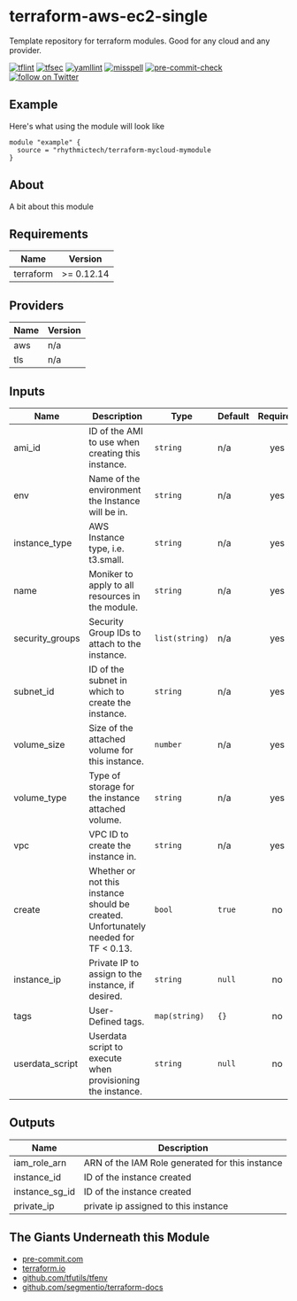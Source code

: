 # terraform-aws-ec2-single
Template repository for terraform modules. Good for any cloud and any provider.

[![tflint](https://github.com/rhythmictech/terraform-aws-ec2-single/workflows/tflint/badge.svg?branch=main&event=push)](https://github.com/rhythmictech/terraform-aws-ec2-single/actions?query=workflow%3Atflint+event%3Apush+branch%3Amain)
[![tfsec](https://github.com/rhythmictech/terraform-aws-ec2-single/workflows/tfsec/badge.svg?branch=main&event=push)](https://github.com/rhythmictech/terraform-aws-ec2-single/actions?query=workflow%3Atfsec+event%3Apush+branch%3Amain)
[![yamllint](https://github.com/rhythmictech/terraform-aws-ec2-single/workflows/yamllint/badge.svg?branch=main&event=push)](https://github.com/rhythmictech/terraform-aws-ec2-single/actions?query=workflow%3Ayamllint+event%3Apush+branch%3Amain)
[![misspell](https://github.com/rhythmictech/terraform-aws-ec2-single/workflows/misspell/badge.svg?branch=main&event=push)](https://github.com/rhythmictech/terraform-aws-ec2-single/actions?query=workflow%3Amisspell+event%3Apush+branch%3Amain)
[![pre-commit-check](https://github.com/rhythmictech/terraform-aws-ec2-single/workflows/pre-commit-check/badge.svg?branch=main&event=push)](https://github.com/rhythmictech/terraform-aws-ec2-single/actions?query=workflow%3Apre-commit-check+event%3Apush+branch%3Amain)
<a href="https://twitter.com/intent/follow?screen_name=RhythmicTech"><img src="https://img.shields.io/twitter/follow/RhythmicTech?style=social&logo=twitter" alt="follow on Twitter"></a>

## Example
Here's what using the module will look like
```hcl
module "example" {
  source = "rhythmictech/terraform-mycloud-mymodule
}
```

## About
A bit about this module

<!-- BEGINNING OF PRE-COMMIT-TERRAFORM DOCS HOOK -->
## Requirements

| Name | Version |
|------|---------|
| terraform | >= 0.12.14 |

## Providers

| Name | Version |
|------|---------|
| aws | n/a |
| tls | n/a |

## Inputs

| Name | Description | Type | Default | Required |
|------|-------------|------|---------|:--------:|
| ami\_id | ID of the AMI to use when creating this instance. | `string` | n/a | yes |
| env | Name of the environment the Instance will be in. | `string` | n/a | yes |
| instance\_type | AWS Instance type, i.e. t3.small. | `string` | n/a | yes |
| name | Moniker to apply to all resources in the module. | `string` | n/a | yes |
| security\_groups | Security Group IDs to attach to the instance. | `list(string)` | n/a | yes |
| subnet\_id | ID of the subnet in which to create the instance. | `string` | n/a | yes |
| volume\_size | Size of the attached volume for this instance. | `number` | n/a | yes |
| volume\_type | Type of storage for the instance attached volume. | `string` | n/a | yes |
| vpc | VPC ID to create the instance in. | `string` | n/a | yes |
| create | Whether or not this instance should be created. Unfortunately needed for TF < 0.13. | `bool` | `true` | no |
| instance\_ip | Private IP to assign to the instance, if desired. | `string` | `null` | no |
| tags | User-Defined tags. | `map(string)` | `{}` | no |
| userdata\_script | Userdata script to execute when provisioning the instance. | `string` | `null` | no |

## Outputs

| Name | Description |
|------|-------------|
| iam\_role\_arn | ARN of the IAM Role generated for this instance |
| instance\_id | ID of the instance created |
| instance\_sg\_id | ID of the instance created |
| private\_ip | private ip assigned to this instance |

<!-- END OF PRE-COMMIT-TERRAFORM DOCS HOOK -->

## The Giants Underneath this Module
- [pre-commit.com](pre-commit.com)
- [terraform.io](terraform.io)
- [github.com/tfutils/tfenv](github.com/tfutils/tfenv)
- [github.com/segmentio/terraform-docs](github.com/segmentio/terraform-docs)
